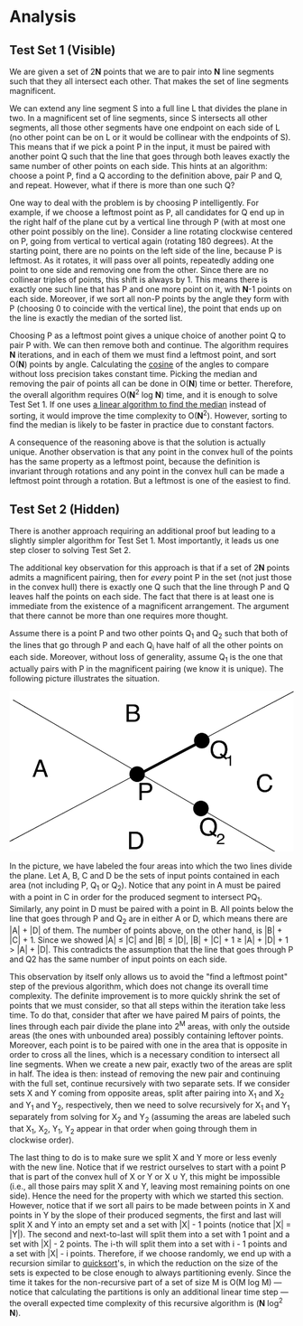 # Analysis

## Test Set 1 (Visible)

We are given a set of 2**N** points that we are to pair into **N** line segments such that they all intersect each other. That makes the set of line segments magnificent.

We can extend any line segment S into a full line L that divides the plane in two. In a magnificent set of line segments, since S intersects all other segments, all those other segments have one endpoint on each side of L (no other point can be on L or it would be collinear with the endpoints of S). This means that if we pick a point P in the input, it must be paired with another point Q such that the line that goes through both leaves exactly the same number of other points on each side. This hints at an algorithm: choose a point P, find a Q according to the definition above, pair P and Q, and repeat. However, what if there is more than one such Q?

One way to deal with the problem is by choosing P intelligently. For example, if we choose a leftmost point as P, all candidates for Q end up in the right half of the plane cut by a vertical line through P (with at most one other point possibly on the line). Consider a line rotating clockwise centered on P, going from vertical to vertical again (rotating 180 degrees). At the starting point, there are no points on the left side of the line, because P is leftmost. As it rotates, it will pass over all points, repeatedly adding one point to one side and removing one from the other. Since there are no collinear triples of points, this shift is always by 1. This means there is exactly one such line that has P and one more point on it, with **N**-1 points on each side. Moreover, if we sort all non-P points by the angle they form with P (choosing 0 to coincide with the vertical line), the point that ends up on the line is exactly the median of the sorted list.

Choosing P as a leftmost point gives a unique choice of another point Q to pair P with. We can then remove both and continue. The algorithm requires **N** iterations, and in each of them we must find a leftmost point, and sort O(**N**) points by angle. Calculating the [cosine](https://en.wikipedia.org/wiki/Angle#Dot_product_and_generalisations) of the angles to compare without loss precision takes constant time. Picking the median and removing the pair of points all can be done in O(**N**) time or better. Therefore, the overall algorithm requires O(**N**<sup>2</sup> log **N**) time, and it is enough to solve Test Set 1. If one uses [a linear algorithm to find the median](https://en.wikipedia.org/wiki/Median_of_medians) instead of sorting, it would improve the time complexity to O(**N**<sup>2</sup>). However, sorting to find the median is likely to be faster in practice due to constant factors.

A consequence of the reasoning above is that the solution is actually unique. Another observation is that any point in the convex hull of the points has the same property as a leftmost point, because the definition is invariant through rotations and any point in the convex hull can be made a leftmost point through a rotation. But a leftmost is one of the easiest to find.

## Test Set 2 (Hidden)

There is another approach requiring an additional proof but leading to a slightly simpler algorithm for Test Set 1. Most importantly, it leads us one step closer to solving Test Set 2.

The additional key observation for this approach is that if a set of 2**N** points admits a magnificent pairing, then for _every_ point P in the set (not just those in the convex hull) there is exactly one Q such that the line through P and Q leaves half the points on each side. The fact that there is at least one is immediate from the existence of a magnificent arrangement. The argument that there cannot be more than one requires more thought.

Assume there is a point P and two other points Q<sub>1</sub> and Q<sub>2</sub> such that both of the lines that go through P and each Q<sub>i</sub> have half of all the other points on each side. Moreover, without loss of generality, assume Q<sub>1</sub> is the one that actually pairs with P in the magnificent pairing (we know it is unique). The following picture illustrates the situation.

![Juggle Struggle: Part 1](/images/world-finals-juggle-struggle-part-1.png)

In the picture, we have labeled the four areas into which the two lines divide the plane. Let A, B, C and D be the sets of input points contained in each area (not including P, Q<sub>1</sub> or Q<sub>2</sub>). Notice that any point in A must be paired with a point in C in order for the produced segment to intersect PQ<sub>1</sub>. Similarly, any point in D must be paired with a point in B. All points below the line that goes through P and Q<sub>2</sub> are in either A or D, which means there are |A| + |D| of them. The number of points above, on the other hand, is |B| + |C| + 1. Since we showed |A| ≤ |C| and |B| ≤ |D|, |B| + |C| + 1 ≥ |A| + |D| + 1 > |A| + |D|. This contradicts the assumption that the line that goes through P and Q2 has the same number of input points on each side.

This observation by itself only allows us to avoid the "find a leftmost point" step of the previous algorithm, which does not change its overall time complexity. The definite improvement is to more quickly shrink the set of points that we must consider, so that all steps within the iteration take less time. To do that, consider that after we have paired M pairs of points, the lines through each pair divide the plane into 2<sup>M</sup> areas, with only the outside areas (the ones with unbounded area) possibly containing leftover points. Moreover, each point is to be paired with one in the area that is opposite in order to cross all the lines, which is a necessary condition to intersect all line segments. When we create a new pair, exactly two of the areas are split in half. The idea is then: instead of removing the new pair and continuing with the full set, continue recursively with two separate sets. If we consider sets X and Y coming from opposite areas, split after pairing into X<sub>1</sub> and X<sub>2</sub> and Y<sub>1</sub> and Y<sub>2</sub>, respectively, then we need to solve recursively for X<sub>1</sub> and Y<sub>1</sub> separately from solving for X<sub>2</sub> and Y<sub>2</sub> (assuming the areas are labeled such that X<sub>1</sub>, X<sub>2</sub>, Y<sub>1</sub>, Y<sub>2</sub> appear in that order when going through them in clockwise order).

The last thing to do is to make sure we split X and Y more or less evenly with the new line. Notice that if we restrict ourselves to start with a point P that is part of the convex hull of X or Y or X ∪ Y, this might be impossible (i.e., all those pairs may split X and Y, leaving most remaining points on one side). Hence the need for the property with which we started this section. However, notice that if we sort all pairs to be made between points in X and points in Y by the slope of their produced segments, the first and last will split X and Y into an empty set and a set with |X| - 1 points (notice that |X| = |Y|). The second and next-to-last will split them into a set with 1 point and a set with |X| - 2 points. The i-th will split them into a set with i - 1 points and a set with |X| - i points. Therefore, if we choose randomly, we end up with a recursion similar to [quicksort](https://en.wikipedia.org/wiki/Quicksort)'s, in which the reduction on the size of the sets is expected to be close enough to always partitioning evenly. Since the time it takes for the non-recursive part of a set of size M is O(M log M) — notice that calculating the partitions is only an additional linear time step — the overall expected time complexity of this recursive algorithm is (**N** log<sup>2</sup> **N**).
